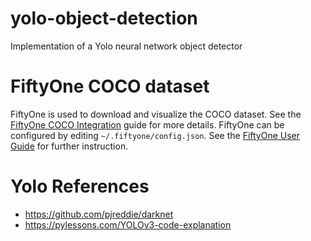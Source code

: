 # yolo-object-detection
Implementation of a Yolo neural network object detector


# FiftyOne COCO dataset
FiftyOne is used to download and visualize the COCO dataset. See the [FiftyOne COCO Integration](https://docs.voxel51.com/integrations/coco.html#coco) guide for more details.
FiftyOne can be configured by editing `~/.fiftyone/config.json`. See the [FiftyOne User Guide](https://docs.voxel51.com/user_guide/config.html) for further instruction.



# Yolo References
* https://github.com/pjreddie/darknet
* https://pylessons.com/YOLOv3-code-explanation